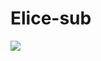 # Elice-sub
<img src="https://img.shields.io/badge/-Typescript-#3687FF?style=flat-square&logo=Typescript&logoColor=black"/>

